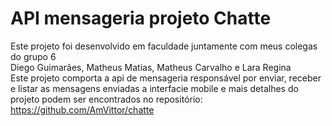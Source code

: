 # API mensageria projeto Chatte
Este projeto foi desenvolvido em faculdade juntamente com meus colegas do grupo 6 <br>
Diego Guimarães, Matheus Matias, Matheus Carvalho e Lara Regina <br>
Este projeto comporta a api de mensageria responsável por enviar, receber e listar as mensagens enviadas a interfacie mobile e mais detalhes do projeto podem ser encontrados no repositório: https://github.com/AmVittor/chatte 

